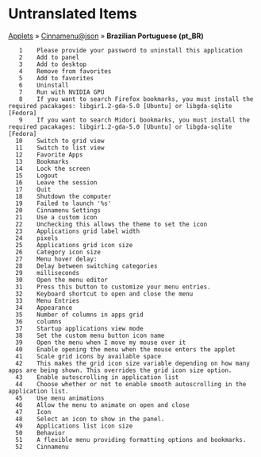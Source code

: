 # Untranslated Items
[Applets](../../../README.md) &#187; [Cinnamenu@json](../README.md) &#187; **Brazilian Portuguese (pt_BR)**

       1	Please provide your password to uninstall this application
       2	Add to panel
       3	Add to desktop
       4	Remove from favorites
       5	Add to favorites
       6	Uninstall
       7	Run with NVIDIA GPU
       8	If you want to search Firefox bookmarks, you must install the required pacakages: libgir1.2-gda-5.0 [Ubuntu] or libgda-sqlite [Fedora]
       9	If you want to search Midori bookmarks, you must install the required pacakages: libgir1.2-gda-5.0 [Ubuntu] or libgda-sqlite [Fedora]
      10	Switch to grid view
      11	Switch to list view
      12	Favorite Apps
      13	Bookmarks
      14	Lock the screen
      15	Logout
      16	Leave the session
      17	Quit
      18	Shutdown the computer
      19	Failed to launch '%s'
      20	Cinnamenu Settings
      21	Use a custom icon
      22	Unchecking this allows the theme to set the icon
      23	Applications grid label width
      24	pixels
      25	Applications grid icon size
      26	Category icon size
      27	Menu hover delay:
      28	Delay between switching categories
      29	milliseconds
      30	Open the menu editor
      31	Press this button to customize your menu entries.
      32	Keyboard shortcut to open and close the menu
      33	Menu Entries
      34	Appearance
      35	Number of columns in apps grid
      36	columns
      37	Startup applications view mode
      38	Set the custom menu button icon name
      39	Open the menu when I move my mouse over it
      40	Enable opening the menu when the mouse enters the applet
      41	Scale grid icons by available space
      42	This makes the grid icon size variable depending on how many apps are being shown. This overrides the grid icon size option.
      43	Enable autoscrolling in application list
      44	Choose whether or not to enable smooth autoscrolling in the application list.
      45	Use menu animations
      46	Allow the menu to animate on open and close
      47	Icon
      48	Select an icon to show in the panel.
      49	Applications list icon size
      50	Behavior
      51	A flexible menu providing formatting options and bookmarks.
      52	Cinnamenu

